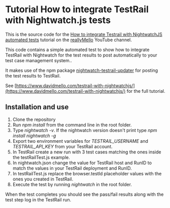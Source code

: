 # Tutorial How to integrate TestRail with Nightwatch.js tests
This is the source code for the [How to integrate Testrail with NightwatchJS automated tests](https://youtu.be/p01y9brwpBc) tutorial on the [reallyMello](https://www.youtube.com/c/reallymello) YouTube channel.

This code contains a simple automated test to show how to integrate TestRail with Nightwatch for the test results to post automatically to your test case management system..

It makes use of the npm package [nightwatch-testrail-updater](https://www.npmjs.com/package/nightwatch-testrail-updater) for posting the test results to TestRail.

See [https://www.davidmello.com/testrail-with-nightwatchjs/](https://www.davidmello.com/testrail-with-nightwatchjs/) for the full tutorial.

## Installation and use
1) Clone the repository
2) Run *npm install* from the command line in the root folder.
3) Type *nightwatch -v*. If the nightwatch version doesn't print type *npm install nightwatch -g*
4) Export two environment variables for *TESTRAIL_USERNAME* and *TESTRAIL_API_KEY* from your TestRail account.
5) In TestRail create a new run with 3 test cases matching the ones inside the testRailTest.js example.
6) In nightwatch.json change the value for TestRail host and RunID to match the values in your TestRail deployment and RunID.
7) In testRailTest.js replace the browser.testId placeholder values with the ones you created in TestRail.
8) Execute the test by running *nightwatch* in the root folder.

When the test completes you should see the pass/fail results along with the test step log in the TestRail run.
